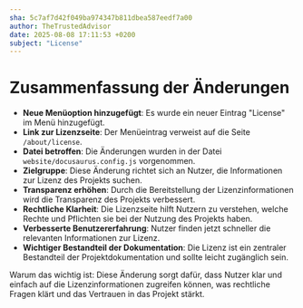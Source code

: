 ```yaml
---
sha: 5c7af7d42f049ba974347b811dbea587eedf7a00
author: TheTrustedAdvisor
date: 2025-08-08 17:11:53 +0200
subject: "License"
---
```


  # Zusammenfassung der Änderungen

- **Neue Menüoption hinzugefügt**: Es wurde ein neuer Eintrag "License" im Menü hinzugefügt.
- **Link zur Lizenzseite**: Der Menüeintrag verweist auf die Seite `/about/license`.
- **Datei betroffen**: Die Änderungen wurden in der Datei `website/docusaurus.config.js` vorgenommen.
- **Zielgruppe**: Diese Änderung richtet sich an Nutzer, die Informationen zur Lizenz des Projekts suchen.
- **Transparenz erhöhen**: Durch die Bereitstellung der Lizenzinformationen wird die Transparenz des Projekts verbessert.
- **Rechtliche Klarheit**: Die Lizenzseite hilft Nutzern zu verstehen, welche Rechte und Pflichten sie bei der Nutzung des Projekts haben.
- **Verbesserte Benutzererfahrung**: Nutzer finden jetzt schneller die relevanten Informationen zur Lizenz.
- **Wichtiger Bestandteil der Dokumentation**: Die Lizenz ist ein zentraler Bestandteil der Projektdokumentation und sollte leicht zugänglich sein.

Warum das wichtig ist: Diese Änderung sorgt dafür, dass Nutzer klar und einfach auf die Lizenzinformationen zugreifen können, was rechtliche Fragen klärt und das Vertrauen in das Projekt stärkt.
